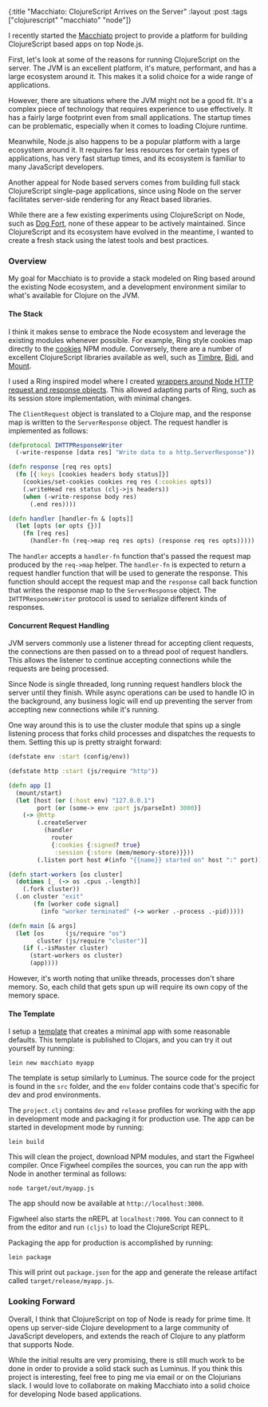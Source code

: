 {:title "Macchiato: ClojureScript Arrives on the Server"
 :layout :post
 :tags ["clojurescript" "macchiato" "node"]}
 
 I recently started the [Macchiato](https://github.com/macchiato-framework) project to provide a platform for building ClojureScript based apps on top Node.js.
  
First, let's look at some of the reasons for running ClojureScript on the server. The JVM is an excellent platform, it's mature, performant, and has a large ecosystem around it. This makes it a solid choice for a wide range of applications.

However, there are situations where the JVM might not be a good fit. It's a complex piece of technology that requires experience to use effectively. It has a fairly large footprint even from small applications. The startup times can be problematic, especially when it comes to loading Clojure runtime.

Meanwhile, Node.js also happens to be a popular platform with a large ecosystem around it. It requires far less resources for certain types of applications, has very fast startup times, and its ecosystem is familiar to many JavaScript developers.

Another appeal for Node based servers comes from building full stack ClojureScript single-page applications, since using Node on the server facilitates server-side rendering for any React based libraries.

While there are a few existing experiments using ClojureScript on Node, such as [Dog Fort](https://github.com/whamtet/dogfort), none of these appear to be actively maintained. Since ClojureScript and its ecosystem have evolved in the meantime, I wanted to create a fresh stack using the latest tools and best practices.

### Overview

My goal for Macchiato is to provide a stack modeled on Ring based around the existing Node ecosystem, and a development environment similar to what's available for Clojure on the JVM.

#### The Stack

I think it makes sense to embrace the Node ecosystem and leverage the existing modules whenever possible. For example, Ring style cookies map directly to the [cookies](https://www.npmjs.com/package/cookies) NPM module. Conversely, there are a number of excellent ClojureScript libraries available as well, such as [Timbre](https://github.com/ptaoussanis/timbre),
 [Bidi](https://github.com/juxt/bidi/), and [Mount](https://github.com/tolitius/mount).

I used a Ring inspired model where I created [wrappers around Node HTTP request and response objects](https://github.com/macchiato-framework/macchiato-core/blob/master/src/macchiato/http.cljs). This allowed adapting parts of Ring, such as its session store implementation, with minimal changes.

The `ClientRequest` object is translated to a Clojure map, and the response map is written to the `ServerResponse` object. The request handler is implemented as follows:

```clojure
(defprotocol IHTTPResponseWriter
  (-write-response [data res] "Write data to a http.ServerResponse"))

(defn response [req res opts]
  (fn [{:keys [cookies headers body status]}]
    (cookies/set-cookies cookies req res (:cookies opts))
    (.writeHead res status (clj->js headers))
    (when (-write-response body res)
      (.end res))))

(defn handler [handler-fn & [opts]]
  (let [opts (or opts {})]
    (fn [req res]
      (handler-fn (req->map req res opts) (response req res opts)))))
```

The `handler` accepts a `handler-fn` function that's passed the request map produced by the `req->map` helper. The `handler-fn` is expected to return a request handler function that will be used to generate the response. This function should accept the request map and the `response` call back function that writes the response map to the `ServerResponse` object. The `IHTTPResponseWriter` protocol is used to serialize different kinds of responses.

#### Concurrent Request Handling

JVM servers commonly use a listener thread for accepting client requests, the connections are then passed on to a thread pool of request handlers. This allows the listener to continue accepting connections while the requests are being processed.

Since Node is single threaded, long running request handlers block the server until they finish. While async operations can be used to handle IO in the background, any business logic will end up preventing the server from accepting new connections while it's running.

One way around this is to use the cluster module that spins up a single listening process that forks child processes and dispatches the requests to them. Setting this up is pretty straight forward: 

```clojure
(defstate env :start (config/env))

(defstate http :start (js/require "http"))

(defn app []
  (mount/start)
  (let [host (or (:host env) "127.0.0.1")
        port (or (some-> env :port js/parseInt) 3000)]
    (-> @http
        (.createServer
          (handler
            router
            {:cookies {:signed? true}
             :session {:store (mem/memory-store)}}))
        (.listen port host #(info "{{name}} started on" host ":" port)))))

(defn start-workers [os cluster]
  (dotimes [_ (-> os .cpus .-length)]
    (.fork cluster))
  (.on cluster "exit"
       (fn [worker code signal]
         (info "worker terminated" (-> worker .-process .-pid)))))

(defn main [& args]
  (let [os      (js/require "os")
        cluster (js/require "cluster")]
    (if (.-isMaster cluster)
      (start-workers os cluster)
      (app))))
```

However, it's worth noting that unlike threads, processes don't share memory. So, each child that gets spun up will require its own copy of the memory space.

#### The Template

I setup a [template](https://github.com/macchiato-framework/macchiato-template) that creates a minimal app with some reasonable defaults. This template is published to Clojars, and you can try it out yourself by running:

```
lein new macchiato myapp
```

The template is setup similarly to Luminus. The source code for the project is found in the `src` folder, and the `env` folder contains code that's specific for dev and prod environments.

The `project.clj` contains `dev` and `release` profiles for working with the app in development mode and packaging it for production use. The app can be started in development mode by running:

```
lein build
```

This will clean the project, download NPM modules, and start the Figwheel compiler. Once Figwheel compiles the sources, you can run the app with Node in another terminal as follows:

```
node target/out/myapp.js
```

The app should now be available at `http://localhost:3000`.


Figwheel also starts the nREPL at `localhost:7000`. You can connect to it from the editor and run `(cljs)` to load the ClojureScript REPL.

Packaging the app for production is accomplished by running:

```
lein package
```

This will print out `package.json` for the app and generate the release artifact called `target/release/myapp.js`.

### Looking Forward

Overall, I think that ClojureScript on top of Node is ready for prime time. It opens up server-side Clojure development to a large community of JavaScript developers, and extends the reach of Clojure to any platform that supports Node.

While the initial results are very promising, there is still much work to be done in order to provide a solid stack such as Luminus. If you think this project is interesting, feel free to ping me via email or on the Clojurians slack. I would love to collaborate on making Macchiato into a solid choice for developing Node based applications.
